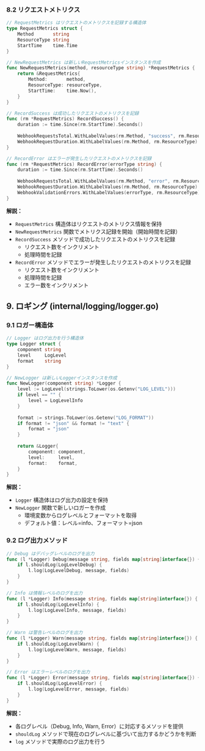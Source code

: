 ### 8.2 リクエストメトリクス

```go
// RequestMetrics はリクエストのメトリクスを記録する構造体
type RequestMetrics struct {
    Method       string
    ResourceType string
    StartTime    time.Time
}

// NewRequestMetrics は新しいRequestMetricsインスタンスを作成
func NewRequestMetrics(method, resourceType string) *RequestMetrics {
    return &RequestMetrics{
        Method:       method,
        ResourceType: resourceType,
        StartTime:    time.Now(),
    }
}

// RecordSuccess は成功したリクエストのメトリクスを記録
func (rm *RequestMetrics) RecordSuccess() {
    duration := time.Since(rm.StartTime).Seconds()
    
    WebhookRequestsTotal.WithLabelValues(rm.Method, "success", rm.ResourceType).Inc()
    WebhookRequestDuration.WithLabelValues(rm.Method, rm.ResourceType).Observe(duration)
}

// RecordError はエラーが発生したリクエストのメトリクスを記録
func (rm *RequestMetrics) RecordError(errorType string) {
    duration := time.Since(rm.StartTime).Seconds()
    
    WebhookRequestsTotal.WithLabelValues(rm.Method, "error", rm.ResourceType).Inc()
    WebhookRequestDuration.WithLabelValues(rm.Method, rm.ResourceType).Observe(duration)
    WebhookValidationErrors.WithLabelValues(errorType, rm.ResourceType).Inc()
}
```

**解説：**
- `RequestMetrics` 構造体はリクエストのメトリクス情報を保持
- `NewRequestMetrics` 関数でメトリクス記録を開始（開始時間を記録）
- `RecordSuccess` メソッドで成功したリクエストのメトリクスを記録
  - リクエスト数をインクリメント
  - 処理時間を記録
- `RecordError` メソッドでエラーが発生したリクエストのメトリクスを記録
  - リクエスト数をインクリメント
  - 処理時間を記録
  - エラー数をインクリメント

## 9. ロギング (internal/logging/logger.go)

### 9.1 ロガー構造体

```go
// Logger はログ出力を行う構造体
type Logger struct {
    component string
    level     LogLevel
    format    string
}

// NewLogger は新しいLoggerインスタンスを作成
func NewLogger(component string) *Logger {
    level := LogLevel(strings.ToLower(os.Getenv("LOG_LEVEL")))
    if level == "" {
        level = LogLevelInfo
    }
    
    format := strings.ToLower(os.Getenv("LOG_FORMAT"))
    if format != "json" && format != "text" {
        format = "json"
    }
    
    return &Logger{
        component: component,
        level:     level,
        format:    format,
    }
}
```

**解説：**
- `Logger` 構造体はログ出力の設定を保持
- `NewLogger` 関数で新しいロガーを作成
  - 環境変数からログレベルとフォーマットを取得
  - デフォルト値：レベル=info、フォーマット=json

### 9.2 ログ出力メソッド

```go
// Debug はデバッグレベルのログを出力
func (l *Logger) Debug(message string, fields map[string]interface{}) {
    if l.shouldLog(LogLevelDebug) {
        l.log(LogLevelDebug, message, fields)
    }
}

// Info は情報レベルのログを出力
func (l *Logger) Info(message string, fields map[string]interface{}) {
    if l.shouldLog(LogLevelInfo) {
        l.log(LogLevelInfo, message, fields)
    }
}

// Warn は警告レベルのログを出力
func (l *Logger) Warn(message string, fields map[string]interface{}) {
    if l.shouldLog(LogLevelWarn) {
        l.log(LogLevelWarn, message, fields)
    }
}

// Error はエラーレベルのログを出力
func (l *Logger) Error(message string, fields map[string]interface{}) {
    if l.shouldLog(LogLevelError) {
        l.log(LogLevelError, message, fields)
    }
}
```

**解説：**
- 各ログレベル（Debug, Info, Warn, Error）に対応するメソッドを提供
- `shouldLog` メソッドで現在のログレベルに基づいて出力するかどうかを判断
- `log` メソッドで実際のログ出力を行う